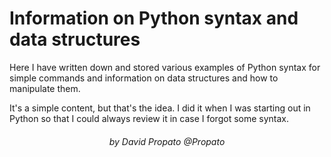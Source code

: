 # Information on Python syntax and data structures

Here I have written down and stored various examples of Python syntax for simple commands and information on data structures and how to manipulate them.

It's a simple content, but that's the idea. I did it when I was starting out in Python so that I could always review it in case I forgot some syntax.

<h6 align="center">by David Propato <a hfer="https://github.com/Propato">@Propato</a> </h6>
